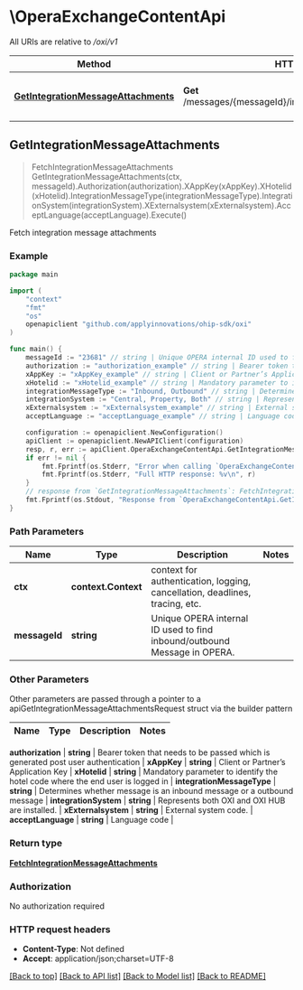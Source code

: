 # \OperaExchangeContentApi

All URIs are relative to */oxi/v1*

Method | HTTP request | Description
------------- | ------------- | -------------
[**GetIntegrationMessageAttachments**](OperaExchangeContentApi.md#GetIntegrationMessageAttachments) | **Get** /messages/{messageId}/integrationMessageAttachments | Fetch integration message attachments



## GetIntegrationMessageAttachments

> FetchIntegrationMessageAttachments GetIntegrationMessageAttachments(ctx, messageId).Authorization(authorization).XAppKey(xAppKey).XHotelid(xHotelid).IntegrationMessageType(integrationMessageType).IntegrationSystem(integrationSystem).XExternalsystem(xExternalsystem).AcceptLanguage(acceptLanguage).Execute()

Fetch integration message attachments



### Example

```go
package main

import (
    "context"
    "fmt"
    "os"
    openapiclient "github.com/applyinnovations/ohip-sdk/oxi"
)

func main() {
    messageId := "23681" // string | Unique OPERA internal ID used to find inbound/outbound Message in OPERA.
    authorization := "authorization_example" // string | Bearer token that needs to be passed which is generated post user authentication
    xAppKey := "xAppKey_example" // string | Client or Partner’s Application Key
    xHotelid := "xHotelid_example" // string | Mandatory parameter to identify the hotel code where the end user is logged in
    integrationMessageType := "Inbound, Outbound" // string | Determines whether message is an inbound message or a outbound message (optional)
    integrationSystem := "Central, Property, Both" // string | Represents both OXI and OXI HUB are installed. (optional)
    xExternalsystem := "xExternalsystem_example" // string | External system code. (optional)
    acceptLanguage := "acceptLanguage_example" // string | Language code (optional)

    configuration := openapiclient.NewConfiguration()
    apiClient := openapiclient.NewAPIClient(configuration)
    resp, r, err := apiClient.OperaExchangeContentApi.GetIntegrationMessageAttachments(context.Background(), messageId).Authorization(authorization).XAppKey(xAppKey).XHotelid(xHotelid).IntegrationMessageType(integrationMessageType).IntegrationSystem(integrationSystem).XExternalsystem(xExternalsystem).AcceptLanguage(acceptLanguage).Execute()
    if err != nil {
        fmt.Fprintf(os.Stderr, "Error when calling `OperaExchangeContentApi.GetIntegrationMessageAttachments``: %v\n", err)
        fmt.Fprintf(os.Stderr, "Full HTTP response: %v\n", r)
    }
    // response from `GetIntegrationMessageAttachments`: FetchIntegrationMessageAttachments
    fmt.Fprintf(os.Stdout, "Response from `OperaExchangeContentApi.GetIntegrationMessageAttachments`: %v\n", resp)
}
```

### Path Parameters


Name | Type | Description  | Notes
------------- | ------------- | ------------- | -------------
**ctx** | **context.Context** | context for authentication, logging, cancellation, deadlines, tracing, etc.
**messageId** | **string** | Unique OPERA internal ID used to find inbound/outbound Message in OPERA. | 

### Other Parameters

Other parameters are passed through a pointer to a apiGetIntegrationMessageAttachmentsRequest struct via the builder pattern


Name | Type | Description  | Notes
------------- | ------------- | ------------- | -------------

 **authorization** | **string** | Bearer token that needs to be passed which is generated post user authentication | 
 **xAppKey** | **string** | Client or Partner’s Application Key | 
 **xHotelid** | **string** | Mandatory parameter to identify the hotel code where the end user is logged in | 
 **integrationMessageType** | **string** | Determines whether message is an inbound message or a outbound message | 
 **integrationSystem** | **string** | Represents both OXI and OXI HUB are installed. | 
 **xExternalsystem** | **string** | External system code. | 
 **acceptLanguage** | **string** | Language code | 

### Return type

[**FetchIntegrationMessageAttachments**](FetchIntegrationMessageAttachments.md)

### Authorization

No authorization required

### HTTP request headers

- **Content-Type**: Not defined
- **Accept**: application/json;charset=UTF-8

[[Back to top]](#) [[Back to API list]](../README.md#documentation-for-api-endpoints)
[[Back to Model list]](../README.md#documentation-for-models)
[[Back to README]](../README.md)

